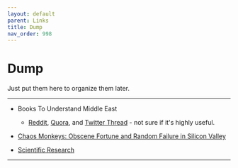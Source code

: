 ```yaml
---
layout: default
parent: Links
title: Dump
nav_order: 998
---
```


# Dump

Just put them here to organize them later.

---
- Books To Understand Middle East
	- [Reddit](https://www.reddit.com/r/geopolitics/comments/c7jxlu/book_recommendations_about_the_middle_east/), [Quora](https://www.quora.com/What-are-the-best-books-to-understand-middle-east), and [Twitter Thread](https://twitter.com/brianleroux/status/1393588109514731522) - not sure if it's highly useful.

- [Chaos Monkeys: Obscene Fortune and Random Failure in Silicon Valley](https://www.amazon.com/Chaos-Monkeys-Obscene-Fortune-Failure/dp/0062458191)

- [Scientific Research](https://drjoedispenza.com/pages/scientific-research)

---
